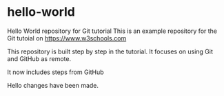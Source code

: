 # hello-world

Hello World repository for Git tutorial
This is an example repository for the Git tutoial on https://www.w3schools.com

This repository is built step by step in the tutorial.
It focuses on using Git and GitHub as remote.

It now includes steps from GitHub

Hello changes have been made.
